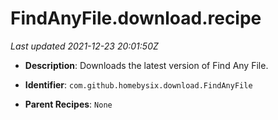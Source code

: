 # FindAnyFile.download.recipe

_Last updated 2021-12-23 20:01:50Z_

- **Description**: Downloads the latest version of Find Any File.

- **Identifier**: `com.github.homebysix.download.FindAnyFile`

- **Parent Recipes**: `None`
